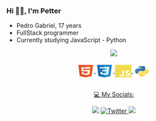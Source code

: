 ### Hi 🖐🏽, I'm Petter

          

- Pedro Gabriel, 17 years
- FullStack programmer
- Currently studying JavaScript - Python



<div align="center">
  <a href="https://beacons.ai/pedroogabriel">
  <img height="180em" src="https://github-readme-stats.vercel.app/api?username=pedrogjs&show_icons=true&theme=dark&include_all_commits=true&count_private=true"/>



<div style="display: inline_block"><br>
  <img align="center" alt="Pedro-HTML" height="30" width="40" src="https://raw.githubusercontent.com/devicons/devicon/master/icons/html5/html5-original.svg">
<img align="center" alt="Pedro-CSS" height="30" width="40" src="https://raw.githubusercontent.com/devicons/devicon/master/icons/css3/css3-original.svg">
  <img align="center" alt="Pedro-Js" height="30" width="40" src="https://raw.githubusercontent.com/devicons/devicon/master/icons/javascript/javascript-plain.svg">
  <img align="center" alt="Pedro-Python" height="30" width="40" src="https://raw.githubusercontent.com/devicons/devicon/master/icons/python/python-original.svg">

  
  ##
 
💻 My Socials:

<div>

  <a href="https://www.linkedin.com/in/pedro-gabriel-b84807238/" target="_blank"><img src="https://img.shields.io/badge/-LinkedIn-%230077B5?style=for-the-badge&logo=linkedin&logoColor=white" target="_blank"></a>
<a href="https://twitter.com/pedroidgf"><img alt=Twitter src="https://img.shields.io/badge/twitter-%231DA1F2.svg?style=for-the-badge&logo=Twitter&logoColor=white">
<a href = "mailto:pedroogabriel1616@gmail.com"><img src="https://img.shields.io/badge/-Gmail-%23333?style=for-the-badge&logo=gmail&logoColor=white" target="_blank"></a>

</a>
<div>
